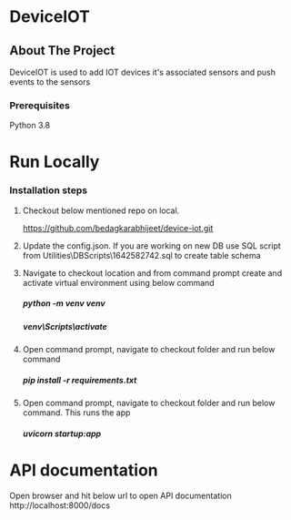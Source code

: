 
# DeviceIOT
## About The Project
DeviceIOT is used to add IOT devices it's associated sensors and push events to the sensors

### Prerequisites
Python 3.8

# Run Locally

### Installation steps
1. Checkout below mentioned repo on local.

   https://github.com/bedagkarabhijeet/device-iot.git


2. Update the config.json. If you are working on new DB use SQL script from Utilities\DBScripts\1642582742.sql to create table schema

4. Navigate to checkout location and from command prompt create and activate virtual environment using below command

    ##### python -m venv venv
    
    ##### venv\Scripts\activate

3. Open command prompt, navigate to checkout folder and run below command

    ##### pip install -r requirements.txt
4. Open command prompt,  navigate to checkout folder and run below command. This runs the app

    ##### uvicorn startup:app

# API documentation

Open browser and hit below url to open API documentation
    http://localhost:8000/docs
